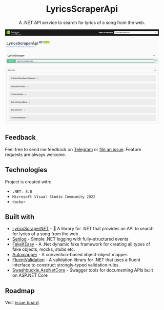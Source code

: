 <h1 align="center">LyricsScraperApi</h1> 
<p align="center">
A .NET API service to search for lyrics of a song from the web.
</p>
<img src="https://github.com/skuill/LyricsScraperApi/blob/main/resources/swagger.png">

## Feedback

Feel free to send me feedback on [Telegram](https://t.me/skuill) or [file an issue](https://github.com/skuill/LyricsScraperApi/issues). Feature requests are always welcome.

## Technologies
Project is created with:
* `.NET: 8.0`
* `Microsoft Visual Studio Community 2022`
* `docker`

## Built with
* [LyricsScraperNET](https://github.com/skuill/LyricsScraperNET) - 🎼 A library for .NET that provides an API to search for lyrics of a song from the web
* [Serilog](https://serilog.net/) - Simple .NET logging with fully-structured events
* [FakeItEasy](https://fakeiteasy.github.io/) - A .Net dynamic fake framework for creating all types of fake objects, mocks, stubs etc.
* [Automapper](https://automapper.org/) - A convention-based object-object mapper.
* [FluentValidation](https://fluentvalidation.net/) - A validation library for .NET that uses a fluent interface to construct strongly-typed validation rules.
* [Swashbuckle.AspNetCore](https://github.com/domaindrivendev/Swashbuckle.AspNetCore) - Swagger tools for documenting APIs built on ASP.NET Core

## Roadmap
Visit [issue board](https://github.com/skuill/LyricsScraperApi/issues).
